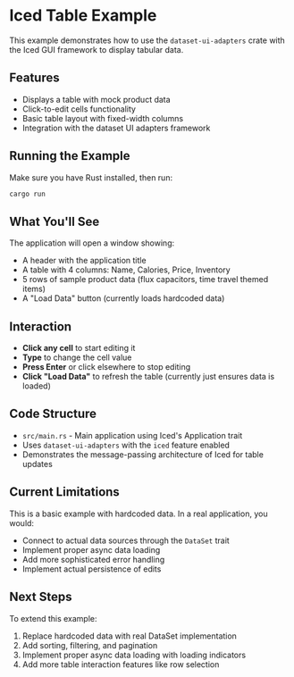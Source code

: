 # Iced Table Example

This example demonstrates how to use the `dataset-ui-adapters` crate with the Iced GUI framework to display tabular data.

## Features

- Displays a table with mock product data
- Click-to-edit cells functionality
- Basic table layout with fixed-width columns
- Integration with the dataset UI adapters framework

## Running the Example

Make sure you have Rust installed, then run:

```bash
cargo run
```

## What You'll See

The application will open a window showing:
- A header with the application title
- A table with 4 columns: Name, Calories, Price, Inventory
- 5 rows of sample product data (flux capacitors, time travel themed items)
- A "Load Data" button (currently loads hardcoded data)

## Interaction

- **Click any cell** to start editing it
- **Type** to change the cell value
- **Press Enter** or click elsewhere to stop editing
- **Click "Load Data"** to refresh the table (currently just ensures data is loaded)

## Code Structure

- `src/main.rs` - Main application using Iced's Application trait
- Uses `dataset-ui-adapters` with the `iced` feature enabled
- Demonstrates the message-passing architecture of Iced for table updates

## Current Limitations

This is a basic example with hardcoded data. In a real application, you would:
- Connect to actual data sources through the `DataSet` trait
- Implement proper async data loading
- Add more sophisticated error handling
- Implement actual persistence of edits

## Next Steps

To extend this example:
1. Replace hardcoded data with real DataSet implementation
2. Add sorting, filtering, and pagination
3. Implement proper async data loading with loading indicators
4. Add more table interaction features like row selection
